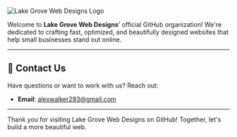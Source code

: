 ![Lake Grove Web Designs Logo](https://lakegrovewebdesigns.com/NewFontLakeGroveHorizLogoLight.svg)

Welcome to **Lake Grove Web Designs**' official GitHub organization! We're dedicated to crafting fast, optimized, and beautifully designed websites that help small businesses stand out online.

---

## 📧 **Contact Us**

Have questions or want to work with us? Reach out:
- **Email**: alexwalker293@gmail.com

---

Thank you for visiting Lake Grove Web Designs on GitHub! Together, let's build a more beautiful web.
